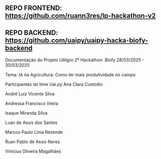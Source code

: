 ## REPO FRONTEND: https://github.com/ruann3res/lp-hackathon-v2
## REPO BACKEND: https://github.com/uaipy/uaipy-hacka-biofy-backend

Documentação do Projeto UAIgro
2º Hackathon .Biofy
28/03/2025 - 30/03/2025

Tema: IA na Agricultura: Como ter mais produtividade no campo

Participantes do time Uai.py
Ana Clara Custodio

André Luiz Vicente Silva

Andressa Francisco Vieira

Isaque Miranda Silva

Luan de Assis dos Santos

Marcos Paulo Lima Rezende

Ruan Pablo de Assis Neres

Vinícius Oliveira Magalhães
